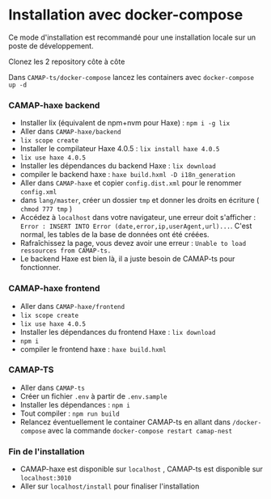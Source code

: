 # Installation avec docker-compose

Ce mode d'installation est recommandé pour une installation locale sur un poste de développement.

Clonez les 2 repository côte à côte

Dans `CAMAP-ts/docker-compose` lancez les containers avec `docker-compose up -d`

### CAMAP-haxe backend

-   Installer lix (équivalent de npm+nvm pour Haxe) : `npm i -g lix`
-   Aller dans `CAMAP-haxe/backend`
-   `lix scope create`
-   Installer le compilateur Haxe 4.0.5 : `lix install haxe 4.0.5`
-   `lix use haxe 4.0.5`
-   Installer les dépendances du backend Haxe : `lix download`
-   compiler le backend haxe : `haxe build.hxml -D i18n_generation`
-   Aller dans `CAMAP-haxe` et copier `config.dist.xml` pour le renommer `config.xml`
-   dans `lang/master`, créer un dossier `tmp` et donner les droits en écriture ( `chmod 777 tmp` )
-   Accédez à `localhost` dans votre navigateur, une erreur doit s'afficher : `Error : INSERT INTO Error (date,error,ip,userAgent,url)...`. C'est normal, les tables de la base de données ont été créées.
-   Rafraîchissez la page, vous devez avoir une erreur : `Unable to load ressources from CAMAP-ts.`
-   Le backend Haxe est bien là, il a juste besoin de CAMAP-ts pour fonctionner.

### CAMAP-haxe frontend

-   Aller dans `CAMAP-haxe/frontend`
-   `lix scope create`
-   `lix use haxe 4.0.5`
-   Installer les dépendances du frontend Haxe : `lix download`
-   `npm i`
-   compiler le frontend haxe : `haxe build.hxml`

### CAMAP-TS

-   Aller dans `CAMAP-ts`
-   Créer un fichier `.env` à partir de `.env.sample`
-   Installer les dépendances : `npm i`
-   Tout compiler : `npm run build`
-   Relancez éventuellement le container CAMAP-ts en allant dans `/docker-compose` avec la commande `docker-compose restart camap-nest`

### Fin de l'installation

-   CAMAP-haxe est disponible sur `localhost` , CAMAP-ts est disponible sur `localhost:3010`
-   Aller sur `localhost/install` pour finaliser l'installation
